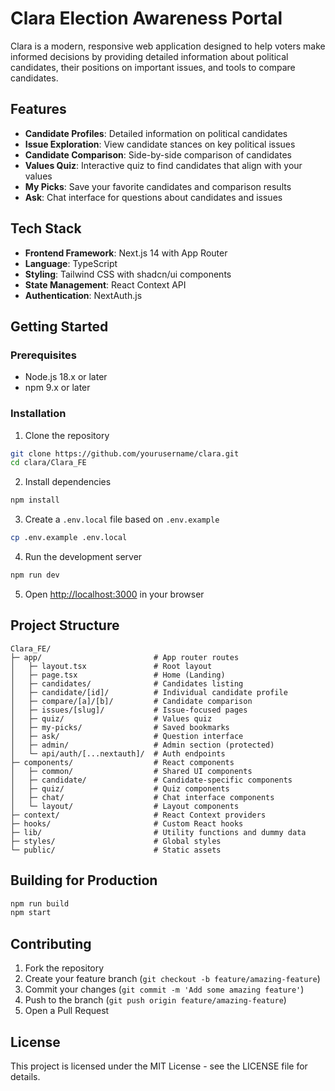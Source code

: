 # Clara Election Awareness Portal

Clara is a modern, responsive web application designed to help voters make informed decisions by providing detailed information about political candidates, their positions on important issues, and tools to compare candidates.

## Features

- **Candidate Profiles**: Detailed information on political candidates
- **Issue Exploration**: View candidate stances on key political issues
- **Candidate Comparison**: Side-by-side comparison of candidates
- **Values Quiz**: Interactive quiz to find candidates that align with your values
- **My Picks**: Save your favorite candidates and comparison results
- **Ask**: Chat interface for questions about candidates and issues

## Tech Stack

- **Frontend Framework**: Next.js 14 with App Router
- **Language**: TypeScript
- **Styling**: Tailwind CSS with shadcn/ui components
- **State Management**: React Context API
- **Authentication**: NextAuth.js

## Getting Started

### Prerequisites

- Node.js 18.x or later
- npm 9.x or later

### Installation

1. Clone the repository
```bash
git clone https://github.com/yourusername/clara.git
cd clara/Clara_FE
```

2. Install dependencies
```bash
npm install
```

3. Create a `.env.local` file based on `.env.example`
```bash
cp .env.example .env.local
```

4. Run the development server
```bash
npm run dev
```

5. Open [http://localhost:3000](http://localhost:3000) in your browser

## Project Structure

```
Clara_FE/
├─ app/                         # App router routes
│   ├─ layout.tsx               # Root layout
│   ├─ page.tsx                 # Home (Landing)
│   ├─ candidates/              # Candidates listing
│   ├─ candidate/[id]/          # Individual candidate profile
│   ├─ compare/[a]/[b]/         # Candidate comparison
│   ├─ issues/[slug]/           # Issue-focused pages
│   ├─ quiz/                    # Values quiz
│   ├─ my-picks/                # Saved bookmarks
│   ├─ ask/                     # Question interface
│   ├─ admin/                   # Admin section (protected)
│   └─ api/auth/[...nextauth]/  # Auth endpoints
├─ components/                  # React components
│   ├─ common/                  # Shared UI components
│   ├─ candidate/               # Candidate-specific components
│   ├─ quiz/                    # Quiz components
│   ├─ chat/                    # Chat interface components
│   └─ layout/                  # Layout components
├─ context/                     # React Context providers
├─ hooks/                       # Custom React hooks
├─ lib/                         # Utility functions and dummy data
├─ styles/                      # Global styles
└─ public/                      # Static assets
```

## Building for Production

```bash
npm run build
npm start
```

## Contributing

1. Fork the repository
2. Create your feature branch (`git checkout -b feature/amazing-feature`)
3. Commit your changes (`git commit -m 'Add some amazing feature'`)
4. Push to the branch (`git push origin feature/amazing-feature`)
5. Open a Pull Request

## License

This project is licensed under the MIT License - see the LICENSE file for details. 